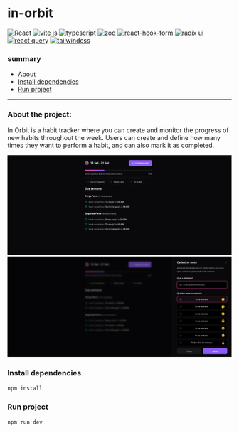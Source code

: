 # in-orbit

[![React](https://img.shields.io/badge/react-030712?logo=react)](https://react.dev/)
[![vite js](https://img.shields.io/badge/vitejs-030712?logo=vite)](https://vitejs.dev/)
[![typescript](https://img.shields.io/badge/typescript-030712?logo=typescript)](https://www.typescriptlang.org/)
[![zod](https://img.shields.io/badge/zod-3E67B1?logo=zod)](https://zod.dev/)
[![react-hook-form](https://img.shields.io/badge/react_hook_form-030712?logo=reacthookform)](https://react-hook-form.com/)
[![radix ui](https://img.shields.io/badge/radix_ui-030712?logo=radixui)](https://www.radix-ui.com/)
[![react query](https://img.shields.io/badge/react_query-030712?logo=reactquery)](https://tanstack.com/query/latest)
[![tailwindcss](https://img.shields.io/badge/tailwindcss-030712?logo=tailwindcss)](https://tailwindcss.com/)

### summary

- [About](#about-the-project)
- [Install dependencies](#install-dependencies)
- [Run project](#run-project)

---

### About the project:
In Orbit is a habit tracker where you can create and monitor the progress of new habits throughout the week. Users can create and define how many times they want to perform a habit, and can also mark it as completed.

![Screenshot do Projeto](./public/home.png)
![Screenshot do Projeto](./public/add-new-goal.png)

### Install dependencies
```bash
npm install
```

### Run project
```bash
npm run dev
```
